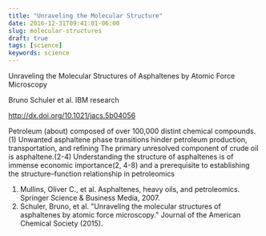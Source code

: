```yaml
---
title: "Unraveling the Molecular Structure"
date: 2016-12-31T09:41:01-06:00
slug: molecular-structures
draft: true
tags: [science]
keywords: science
---
```


Unraveling the Molecular Structures of Asphaltenes by Atomic Force Microscopy

Bruno Schuler et al. IBM research

http://dx.doi.org/10.1021/jacs.5b04056

Petroleum (about)
composed of over 100,000 distint chemical compounds. (1)
Unwanted asphaltene phase transitions hinder petroleum production, transportation, and refining
The primary unresolved component of crude oil is asphaltene.(2-4) Understanding the structure of asphaltenes is of immense economic importance(2, 4-8) and a prerequisite to establishing the structure–function relationship in petroleomics

1. Mullins, Oliver C., et al. Asphaltenes, heavy oils, and petroleomics. Springer Science & Business Media, 2007.
2. Schuler, Bruno, et al. "Unraveling the molecular structures of asphaltenes by atomic force microscopy." Journal of the American Chemical Society (2015).
